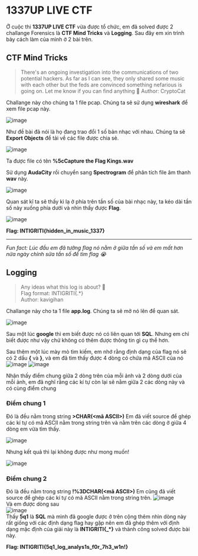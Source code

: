 
# 1337UP LIVE CTF
Ở cuộc thi **1337UP LIVE CTF** vừa được tổ chức, em đã solved được 2 challange Forensics là **CTF Mind Tricks** và **Logging**. Sau đây em xin trình bày cách làm của mình ở 2 bài trên.

## CTF Mind Tricks

>There's an ongoing investigation into the communications of two potential hackers. As far as I can see, they only shared some music with each other but the feds are convinced something nefarious is going on. Let me know if you can find anything 🔎 
Author: CryptoCat

Challange này cho chúng ta 1 file pcap. Chúng ta sẽ sử dụng **wireshark** để xem file pcap này.

![image](https://hackmd.io/_uploads/HylHOHsvzJl.png)

Như đề bài đã nói là họ đang trao đổi 1 số bản nhạc với nhau. Chúng ta sẽ **Export Objects** để tải về các file được chia sẻ.

![image](https://hackmd.io/_uploads/Syg28ivfye.png)

Ta được file có tên **%5cCapture the Flag Kings.wav**

Sử dụng **AudaCity** rồi chuyển sang **Spectrogram** để phân tích file âm thanh **wav** này.

![image](https://hackmd.io/_uploads/S1lnDivM1l.png)

Quan sát kĩ ta sẽ thấy kì lạ ở phía trên tần số của bài nhạc này, ta kéo dài tần số này xuống phía dưới và nhìn thấy được **Flag**.

![image](https://hackmd.io/_uploads/S1Ib_ovGkl.png)

**Flag: INTIGRITI{hidden_in_music_1337}**

--------------------------------------------------------------------

*Fun fact: Lúc đầu em đã tưởng flag nó nằm ở giữa tần số và em mất hơn nửa ngày chỉnh sửa tần số để tìm flag :sob:*

## Logging

>Any ideas what this log is about? 🤔       
Flag format: INTIGRITI{.*}         
Author: kavigihan

Challange này cho ta 1 file **app.log**. Chúng ta sẽ mở nó lên để quan sát.

![image](https://hackmd.io/_uploads/SJc-2iPzyx.png)

Sau một lúc **google** thì em biết được nó có liên quan tới **SQL**. Nhưng em chỉ biết được như vậy chứ không có thêm được thông tin gì cụ thể hơn.

Sau thêm một lúc mày mò tìm kiếm, em nhớ rằng định dạng của flag nó sẽ có 2 dấu __{__ và __}__, và em đã tìm thấy được 4 dòng có chứa mã ASCII của nó
![image](https://hackmd.io/_uploads/B1bOJ3Df1x.png)
![image](https://hackmd.io/_uploads/Hy_ck2PMkx.png)

Nhận thấy điểm chung giữa 2 dòng trên của mỗi ảnh và 2 dòng dưới của mỗi ảnh, em đã nghĩ rằng các kí tự còn lại sẽ nằm giữa 2 các dòng này và có cùng điểm chung

### Điểm chung 1
Đó là đều nằm trong string **>CHAR(<mã ASCII>)**
Em đã viết source để ghép các kí tự có mã ASCII nằm trong string trên và nằm trên các dòng ở giữa 4 dòng em vừa tìm thấy.

![image](https://hackmd.io/_uploads/Sy9qM2Dfkx.png)   

Nhưng kết quả thì lại không được như mong muốn!

![image](https://hackmd.io/_uploads/HJOaz2DzJg.png)

### Điểm chung 2
Đó là đều nằm trong string **!%3DCHAR(<mã ASCII>)**
Em cũng đã viết source để ghép các kí tự có mã ASCII nằm trong string trên.
![image](https://hackmd.io/_uploads/HyJQQnPzke.png)   
Và em được dòng sau     
![image](https://hackmd.io/_uploads/rJQB7nDMJx.png)   
Thấy **5q1** là **SQL** mà mình đã google được ở trên cộng thêm nhìn dòng này rất giống với các định dạng flag hay gặp nên em đã ghép thêm với định dạng mặc định của giải này là **INTIGRITI{_*}** và thành công solved được bài này.

**Flag: INTIGRITI{5q1_log_analys1s_f0r_7h3_w1n!}**
